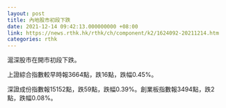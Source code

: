 ```yaml
---
layout: post
title: 內地股市初段下跌
date: 2021-12-14 09:42:13.000000000 +08:00
link: https://news.rthk.hk/rthk/ch/component/k2/1624092-20211214.htm
categories: rthk
---
```


滬深股市在開市初段下跌。

上證綜合指數較早時報3664點，跌16點，跌幅0.45%。

深證成份指數報15152點，跌59點，跌幅0.39%。創業板指數報3494點，跌2點，跌幅0.08%。
